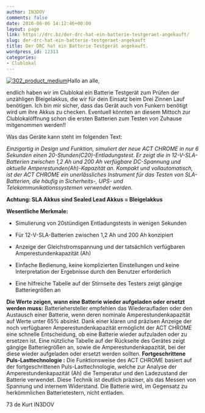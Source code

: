 ```yaml
---
author: IN3DOV
comments: false
date: 2016-06-06 14:12:46+00:00
layout: page
link: https://drc.bz/der-drc-hat-ein-batterie-testgeraet-angekauft/
slug: der-drc-hat-ein-batterie-testgeraet-angekauft
title: Der DRC hat ein Batterie Testgerät angekauft.
wordpress_id: 12313
categories:
- Clublokal
---
```


[![302_product_medium](https://drc.bz/wp-content/uploads/2016/06/302_product_medium-300x207.jpg)](https://drc.bz/wp-content/uploads/2016/06/302_product_medium.jpg)Hallo an alle,


endlich haben wir im Clublokal ein Batterie Testgerät zum Prüfen der unzähligen Bleigelakkus, die wir für dein Einsatz beim Drei Zinnen Lauf benötigen. Ich bin mir sicher, dass das Gerät auch von Funkern benötigt wird um ihre Akkus zu checken. Eventuell könnten an diesem Mittoch zur Clublokalöffnung schon die ersten Batterien zum Testen von Zuhause mitgenommen werden!!




Was das Geräte kann steht im folgenden Text:


_Einzigartig in Design und Funktion, simuliert der neue ACT CHROME in nur 6 Sekunden einen 20-Stunden(C20)-Entladungstest. Er zeigt die in 12-V-SLA-Batterien zwischen 1,2 Ah und 200 Ah verfügbare DC-Spannung und aktuelle Amperestunden(Ah)-Kapazität an. Kompakt und vollautomatisch, ist der ACT CHROME ein unerlässliches Instrument für das Testen von SLA-Batterien, die häufig in Sicherheits-, UPS- und Telekommunikationssystemen verwendet werden_.

**Achtung: SLA Akkus sind Sealed Lead Akkus = Bleigelakkus**

**Wesentliche Merkmale:**



	
  * Simulierung von 20stündigen Entladungstests in wenigen Sekunden

	
  * Für 12-V-SLA-Batterien zwischen 1,2 Ah und 200 Ah konzipiert

	
  * Anzeige der Gleichstromspannung und der tatsächlich verfügbaren Amperestundenkapazität (Ah)

	
  * Einfache Bedienung, keine komplizierten Einstellungen und keine Interpretation der Ergebnisse durch den Benutzer erforderlich

	
  * Eine hilfreiche Tabelle auf der Stirnseite des Testers zeigt gängige Batteriegrößen an


**Die Werte zeigen, wann eine Batterie wieder aufgeladen oder ersetzt werden muss:**
Batteriehersteller empfehlen das Wiederaufladen oder den Austausch einer Batterie, wenn deren nominale Amperestundenkapazität auf Werte unter 65% absinkt. Dank einer klaren und präzisen Anzeige der noch verfügbaren Amperestundenkapazität ermöglicht der ACT CHROME eine schnelle Entscheidung, ob eine Batterie wieder aufzuladen oder zu ersetzen ist. Eine nützliche Tabelle auf der Rückseite des Gerätes zeigt gängige Batteriegrößen an, sowie die Amperestundenkapazität, bei der diese wieder aufgeladen oder ersetzt werden sollten.
**Fortgeschrittene Puls-Lasttechnologie :**
Die Funktionsweise des ACT CHROME basiert auf der fortgeschrittenen Puls-Lasttechnologie, welche zur Analyse der Amperestundenkapazität (Ah) die Temperatur und den Ladezustand der Batterie verwendet. Diese Technik ist deutlich präziser, als das Messen von Spannung und internem Widerstand. Die Batterie wird, im Gegensatz zu herkömmlichen Batterietestern, nicht entladen.

73 de Kurt IN3DOV


